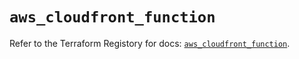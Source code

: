 # `aws_cloudfront_function`

Refer to the Terraform Registory for docs: [`aws_cloudfront_function`](https://registry.terraform.io/providers/hashicorp/aws/5.21.0/docs/resources/cloudfront_function).
